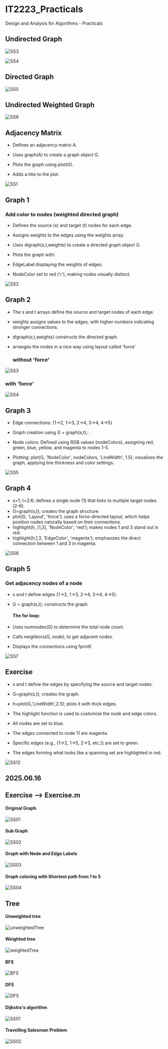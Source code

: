 
# IT2223_Practicals

Design and Analysis for Algorithms - Practicals

## Undirected Graph

![SS3](https://github.com/user-attachments/assets/6f5b70c8-fa8d-4db5-8eec-d110802abcdc)


![SS4](https://github.com/user-attachments/assets/01690d3d-8ddc-4383-9abf-ab04228fea03)


## Directed Graph

![SS5](https://github.com/user-attachments/assets/3a8d39fb-774a-45a1-aa61-25197183f3d1)


## Undirected Weighted Graph

![SS6](https://github.com/user-attachments/assets/403ea769-83d5-437f-b95e-5c15113d5ac8)



## Adjacency Matrix

- Defines an adjacency matrix A.
  
- Uses graph(A) to create a graph object G.
  
- Plots the graph using plot(G).
  
- Adds a title to the plot.

![SS1](https://github.com/user-attachments/assets/ed197c8e-9331-4ee0-a5a3-9fc111690e54)

## Graph 1

 ### Add color to nodes (weighted directed graph)
 
 
- Defines the source (s) and target (t) nodes for each edge.
  
- Assigns weights to the edges using the weights array.
  
- Uses digraph(s,t,weights) to create a directed graph object G.
  
- Plots the graph with:
  
- EdgeLabel displaying the weights of edges.
  
- NodeColor set to red ('r'), making nodes visually distinct.


![SS2](https://github.com/user-attachments/assets/f70b5705-2ad8-4fe9-8796-c7184c58d8b7)


## Graph 2

- The s and t arrays define the source and target nodes of each edge.
  
- weights assigns values to the edges, with higher numbers indicating stronger connections.
  
- digraph(s,t,weights) constructs the directed graph.

- arranges the nodes in a nice way using layout called 'force'

  ### without 'force'

![SS3](https://github.com/user-attachments/assets/f40ad4e3-0fc3-447f-9345-ddb0570ea550)


 ### with 'force'

 ![SS4](https://github.com/user-attachments/assets/7186bd4b-1132-40f6-9ef1-8c5adde8fcb4)



## Graph 3

- Edge connections: {1→2, 1→3, 2→4, 3→4, 4→5}
  
- Graph creation using G = graph(s,t); .
  
- Node colors: Defined using RGB values (nodeColors), assigning red, green, blue, yellow, and magenta to nodes 1-5.
  
- Plotting: plot(G, 'NodeColor', nodeColors, 'LineWidth', 1.5); visualizes the graph, applying line thickness and color settings.


![SS5](https://github.com/user-attachments/assets/4e52d7c3-08bc-41bd-9634-1fc699a31132)



## Graph 4

- s=1; t=2:6; defines a single node (1) that links to multiple target nodes (2-6).
- G=graph(s,t); creates the graph structure.
- plot(G, 'Layout', 'force'); uses a force-directed layout, which helps position nodes naturally based on their connections.
- highlight(h, [1,3], 'NodeColor', 'red'); makes nodes 1 and 3 stand out in red.
- highlight(h,1,3, 'EdgeColor', 'magenta'); emphasizes the direct connection between 1 and 3 in magenta.

![SS6](https://github.com/user-attachments/assets/79760dcb-0a8a-41ed-b5fc-e0e47b97112a)


## Graph 5

### Get adjacency nodes of a node

- s and t define edges {1→2, 1→3, 2→4, 3→4, 4→5}.
- G = graph(s,t); constructs the graph.

  #### The for loop:
- Uses numnodes(G) to determine the total node count.
- Calls neighbors(G, node); to get adjacent nodes.
- Displays the connections using fprintf.


![SS7](https://github.com/user-attachments/assets/8c874a57-9693-4db2-aba1-77528ba7a3c2)


## Exercise


- s and t define the edges by specifying the source and target nodes.
  
- G=graph(s,t); creates the graph.
  
- h=plot(G,'LineWidth',2.5); plots it with thick edges.
  
- The highlight function is used to customize the node and edge colors.
  
- All nodes are set to blue.
  
- The edges connected to node 11 are magenta.
  
- Specific edges (e.g., {1→2, 1→5, 2→3, etc.}) are set to green.
  
- The edges forming what looks like a spanning set are highlighted in red.


![SS12](https://github.com/user-attachments/assets/fde7d2e7-4fdc-444b-8600-376f6f52cbfd)

## 2025.06.16

## Exercise --> Exercise.m

#### Original Graph

![SS01](https://github.com/user-attachments/assets/5669b551-0cbc-4fd2-9ed6-4cf1766ecb1c)


#### Sub Graph

![SS02](https://github.com/user-attachments/assets/9621ff56-c86d-401f-8a48-c0d2d78ac15c)

#### Graph with Node and Edge Labels

![SS03](https://github.com/user-attachments/assets/1c39987e-c17e-449d-859a-40015f2cc471)


#### Graph coloring with Shortest path from 1 to 5

![SS04](https://github.com/user-attachments/assets/e89e5bed-8270-4de2-97e0-572ed4fe6171)

## Tree

#### Unweighted tree

![unweightedTree](https://github.com/user-attachments/assets/39ca1990-fb8c-400b-b611-b39ee70e1de2)


#### Weighted tree

![weightedTree](https://github.com/user-attachments/assets/dd78ff64-0950-46e0-a73f-9ebd69da8aef)


#### BFS

![BFS](https://github.com/user-attachments/assets/c22f5332-9965-4f3c-9947-f50b267341fb)


#### DFS

![DFS](https://github.com/user-attachments/assets/1ca99e72-ba68-4c7f-be8a-e0674b01ce9b)


#### Dijkstra's algorithm

![SS01](https://github.com/user-attachments/assets/ebf61276-f018-4f16-a363-9e270eccf1f8)


#### Travelling Salesman Problem

![SS02](https://github.com/user-attachments/assets/88ec0989-92bd-4328-b213-49551da0fcc8)


